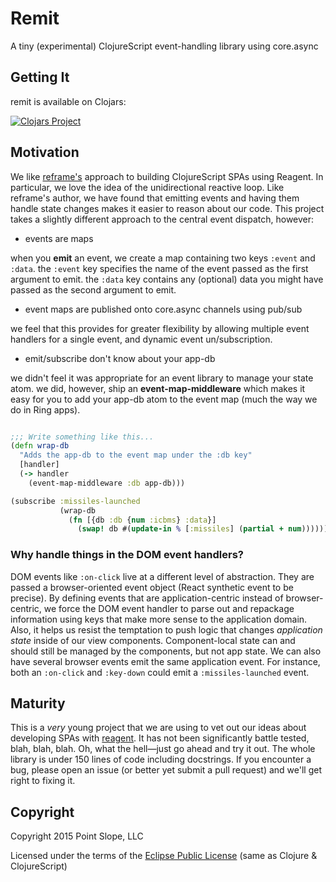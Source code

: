 # Remit

A tiny (experimental) ClojureScript event-handling library using core.async

## Getting It

remit is available on Clojars:

[![Clojars Project](http://clojars.org/pointslope/remit/latest-version.svg)](http://clojars.org/pointslope/remit)

## Motivation

We like [reframe's](https://github.com/Day8/re-frame) approach to building ClojureScript SPAs using Reagent. In particular, we love the idea of the unidirectional reactive loop. Like reframe's author, we have found that emitting events and having them handle state changes makes it easier to reason about our code. This project takes a slightly different approach to the central event dispatch, however:

* events are maps

when you **emit** an event, we create a map containing two keys `:event` and `:data`.
the `:event` key specifies the name of the event passed as the first argument to emit.
the `:data` key contains any (optional) data you might have passed as the second argument
to emit.

* event maps are published onto core.async channels using pub/sub

we feel that this provides for greater flexibility by allowing multiple event handlers for a single event, and dynamic event un/subscription.

* emit/subscribe don't know about your app-db

we didn't feel it was appropriate for an event library to manage your state atom.
we did, however, ship an **event-map-middleware** which makes it easy for you to
add your app-db atom to the event map (much the way we do in Ring apps).

```clojure

;;; Write something like this...
(defn wrap-db
  "Adds the app-db to the event map under the :db key"
  [handler]
  (-> handler
    (event-map-middleware :db app-db)))

(subscribe :missiles-launched
           (wrap-db
             (fn [{db :db {num :icbms} :data}]
               (swap! db #(update-in % [:missiles] (partial + num))))))
```

### Why handle things in the DOM event handlers?

DOM events like `:on-click` live at a different level of abstraction. They are passed a browser-oriented event object (React synthetic event to be precise). By defining events that are application-centric instead of browser-centric, we force the DOM event handler to parse out and repackage information using keys that make more sense to the application domain. Also, it helps us resist the temptation to push logic that changes *application state* inside of our view components. Component-local state can and should still be managed by the components, but not app state. We can also have several browser events emit the same application event. For instance, both an `:on-click` and `:key-down` could emit a `:missiles-launched` event.

## Maturity

This is a *very* young project that we are using to vet out our ideas about developing SPAs with [reagent](https://github.com/reagent-project/reagent). It has not been significantly battle tested, blah, blah, blah. Oh, what the hell&mdash;just go ahead and try it out. The whole library is under 150 lines of code including docstrings. If you encounter a bug, please open an issue (or better yet submit a pull request) and we'll get right to fixing it.

## Copyright

Copyright 2015 Point Slope, LLC

Licensed under the terms of the [Eclipse Public License](https://www.eclipse.org/legal/epl-v10.html)
(same as Clojure & ClojureScript)
